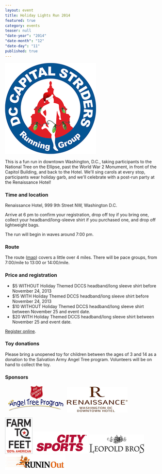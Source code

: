 ```yaml
---
layout: event
title: Holiday Lights Run 2014
featured: true
category: events
teaser: null
"date-year": "2014"
"date-month": "12"
"date-day": "11"
published: true
---
```


<p><img src="/media/uploads/hlr2014.png" alt="HLR logo"></p>

This is a fun run in downtown Washington, D.C., taking participants to the National Tree on the Ellipse, past the World War 2 Monument, in front of the Capitol Building, and back to the Hotel. We'll sing carols at every stop, participants wear holiday garb, and we'll celebrate with a post-run party at the Renaissance Hotel!

### Time and location

Renaissance Hotel, 999 9th Street NW, Washington D.C.

Arrive at 6 pm to confirm your registration, drop off toy if you bring one, collect your headband/long-sleeve shirt if you purchased one, and drop off lightweight bags. 

The run will begin in waves around 7:00 pm.

### Route

The route ([map](http://www.mapmyrun.com/us/washington-d-c-dc/holiday-lights-run-2013-route-316415935)) covers a little over 4 miles. There will be pace groups, from 7:00/mile to 13:00 or 14:00/mile.

### Price and registration

- $5 WITHOUT Holiday Themed DCCS headband/long sleeve shirt before November 24, 2013 
- $15 WITH Holiday Themed DCCS headband/long sleeve shirt before November 24, 2013
- $10 WITHOUT Holiday Themed DCCS headband/long sleeve shirt between November 25 and event date.
- $20 WITH Holiday Themed DCCS headband/long sleeve shirt between November 25 and event date.
 
[Register online](https://www.raceit.com/Register/?event=30175).
 
### Toy donations

Please bring a unopened toy for children between the ages of 3 and 14 as a donation to the Salvation Army Angel Tree program.  Volunteers will be on hand to collect the toy.

### Sponsors

![salvation](/media/events/salvation.png)
![renaissance](/media/events/renaissance.png)

![farm](/media/events/farm.png)
![citysports](/media/events/citysports.png)
![leopold](/media/events/leopold.png)
![runinout](/media/events/runinout.png)
